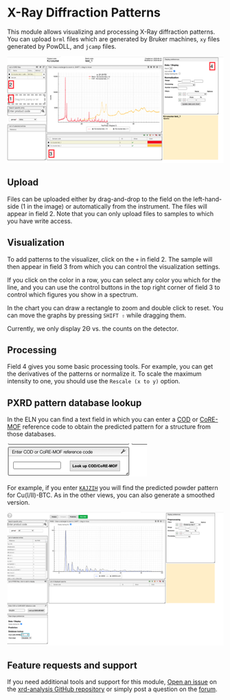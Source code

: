 # X-Ray Diffraction Patterns

This module allows visualizing and processing X-Ray diffraction patterns. You can upload `brml` files which are generated by Bruker machines, `xy` files generated by PowDLL, and `jcamp` files.

![Screenshot of the XRD analysis module](images/analysis.png)

## Upload

Files can be uploaded either by drag-and-drop to the field on the left-hand-side (1 in the image) or automatically from the instrument. The files will appear in field 2. Note that you can only upload files to samples to which you have write access.

## Visualization

To add patterns to the visualizer, click on the `+` in field 2. The sample will then appear in field 3 from which you can control the visualization settings.

If you click on the color in a row, you can select any color you which for the line, and you can use the control buttons in the top right corner of field 3 to control which figures you show in a spectrum.

In the chart you can draw a rectangle to zoom and double click to reset. You can move the graphs by pressing `SHIFT ⇧` while dragging them.

Currently, we only display 2Θ vs. the counts on the detector.

## Processing

Field 4 gives you some basic processing tools. For example, you can get the derivatives of the patterns or normalize it. To scale the maximum intensity to one, you should use the `Rescale (x to y)` option.

## PXRD pattern database lookup

In the ELN you can find a text field in which you can enter a [COD](http://www.crystallography.net/cod/) or [CoRE-MOF](https://zenodo.org/record/3677685#.XzqXbZMzY8M) reference code to obtain the predicted pattern for a structure from those databases.

![database lookup](lookup_box.png)

For example, if you enter [`KAJZIH`](https://www.ccdc.cam.ac.uk/structures/Search?Ccdcid=KAJZIH&DatabaseToSearch=Published) you will find the predicted powder pattern for Cu(I/II)-BTC. As in the other views, you can also generate a smoothed version.

![lookup result](lookup_result.png)




## Feature requests and support

If you need additional tools and support for this module, [Open an issue](https://help.github.com/en/github/managing-your-work-on-github/creating-an-issue) on the [xrd-analysis GitHub repository](https://github.com/cheminfo/xrd-analysis) or simply post a question on the [forum](https://groups.google.com/forum/#!forum/cheminfo).
